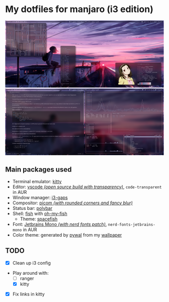 # My dotfiles for manjaro (i3 edition)

![](Pictures/screenshots/flex.png)
![](Pictures/screenshots/flex2.png)

## Main packages used

- Terminal emulator: [kitty](https://github.com/kovidgoyal/kitty)
- Editor: [vscode _(open source build with transparency)_](https://github.com/microsoft/vscode), `code-transparent` in AUR
- Window manager: [i3-gaps](https://github.com/Airblader/i3)
- Compositor: [picom _(with rounded corners and fancy blur)_](https://github.com/ibhagwan/picom)
- Status bar: [polybar](https://github.com/polybar/polybar)
- Shell: [fish](https://github.com/fish-shell/fish-shell) with [oh-my-fish](https://github.com/oh-my-fish/oh-my-fish)
  - Theme: [spacefish](https://github.com/matchai/spacefish)
- Font: [Jetbrains Mono _(with nerd fonts patch)_](https://github.com/JetBrains/JetBrainsMono), `nerd-fonts-jetbrains-mono` in AUR
- Color theme: generated by [pywal](https://github.com/dylanaraps/pywal) from my [wallpaper](Pictures/wallpapers/wall.png)

## TODO

- [x] Clean up i3 config
- Play around with:
  - [ ] ranger
  - [x] kitty
- [x] Fix links in kitty